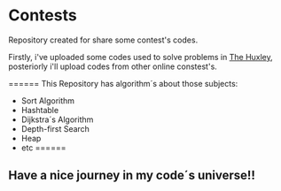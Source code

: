 # Contests
Repository created for share some contest's codes. 

Firstly, i've uploaded some codes used to solve problems in [The Huxley](https://www.thehuxley.com/), posteriorly i'll 
upload codes from other online constest's.

======
 This Repository has algorithm´s about those subjects:
* Sort Algorithm
* Hashtable
* Dijkstra´s Algorithm
* Depth-first Search
* Heap
* etc
======
## Have a nice journey in my code´s universe!!

